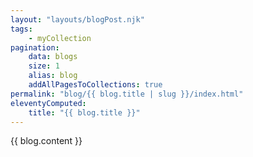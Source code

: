 ```yaml
---
layout: "layouts/blogPost.njk"
tags:
    - myCollection
pagination:
    data: blogs
    size: 1
    alias: blog
    addAllPagesToCollections: true
permalink: "blog/{{ blog.title | slug }}/index.html"
eleventyComputed:
    title: "{{ blog.title }}"
---
```


{{ blog.content }}